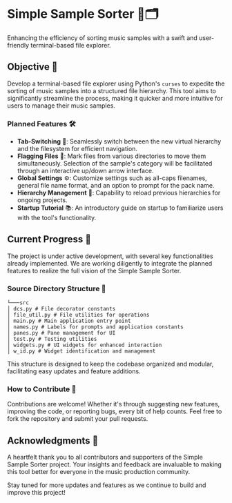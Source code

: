 # Simple Sample Sorter 🎵🗂️

Enhancing the efficiency of sorting music samples with a swift and user-friendly terminal-based file explorer. 

## Objective 🎯

Develop a terminal-based file explorer using Python's `curses` to expedite the sorting of music samples into a structured file hierarchy. This tool aims to significantly streamline the process, making it quicker and more intuitive for users to manage their music samples.

### Planned Features 🛠️
- **Tab-Switching** 🔄: Seamlessly switch between the new virtual hierarchy and the filesystem for efficient navigation.
- **Flagging Files** 🚩: Mark files from various directories to move them simultaneously. Selection of the sample's category will be facilitated through an interactive up/down arrow interface.
- **Global Settings** ⚙️: Customize settings such as all-caps filenames, general file name format, and an option to prompt for the pack name.
- **Hierarchy Management** 📁: Capability to reload previous hierarchies for ongoing projects.
- **Startup Tutorial** 📚: An introductory guide on startup to familiarize users with the tool's functionality.

## Current Progress 🚧

The project is under active development, with several key functionalities already implemented. We are working diligently to integrate the planned features to realize the full vision of the Simple Sample Sorter.

### Source Directory Structure 📂
```
└───src
│ dcs.py # File decorator constants 
│ file_util.py # File utilities for operations
│ main.py # Main application entry point
│ names.py # Labels for prompts and application constants
│ panes.py # Pane management for UI
│ test.py # Testing utilities
│ widgets.py # UI widgets for enhanced interaction
│ w_id.py # Widget identification and management
```
This structure is designed to keep the codebase organized and modular, facilitating easy updates and feature additions.

### How to Contribute 🤝

Contributions are welcome! Whether it's through suggesting new features, improving the code, or reporting bugs, every bit of help counts. Feel free to fork the repository and submit your pull requests.

## Acknowledgments 🙏

A heartfelt thank you to all contributors and supporters of the Simple Sample Sorter project. Your insights and feedback are invaluable to making this tool better for everyone in the music production community.

Stay tuned for more updates and features as we continue to build and improve this project!
